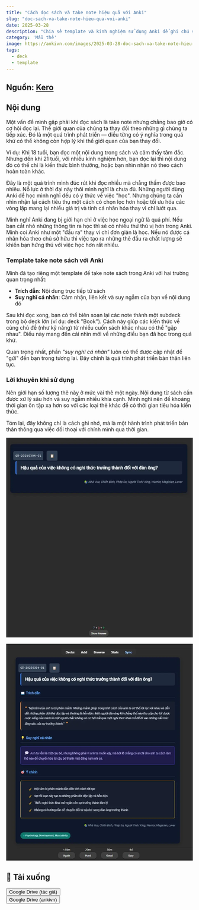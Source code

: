 ```yaml
---
title: "Cách đọc sách và take note hiệu quả với Anki"
slug: "doc-sach-va-take-note-hieu-qua-voi-anki"
date: 2025-03-28
description: "Chia sẻ template và kinh nghiệm sử dụng Anki để ghi chú sách hiệu quả, giúp bạn phát triển thế giới quan và duy trì quá trình học tập sâu sắc."
category: 'Mẫu thẻ'
image: https://ankivn.com/images/2025-03-28-doc-sach-va-take-note-hieu-qua-voi-anki-1743170380969.webp
tags:
  - deck
  - template
---
```


<!--truncate-->

## Nguồn: [Kero](https://www.facebook.com/share/p/19CE3Yxthz/)

## Nội dung

Một vấn đề mình gặp phải khi đọc sách là take note nhưng chẳng bao giờ có cơ hội đọc lại. Thế giới quan của chúng ta thay đổi theo những gì chúng ta tiếp xúc. Đó là một quá trình phát triển — điều từng có ý nghĩa trong quá khứ có thể không còn hợp lý khi thế giới quan của bạn thay đổi.

Ví dụ: Khi 18 tuổi, bạn đọc một nội dung trong sách và cảm thấy tâm đắc. Nhưng đến khi 21 tuổi, với nhiều kinh nghiệm hơn, bạn đọc lại thì nội dung đó có thể chỉ là kiến thức bình thường, hoặc bạn nhìn nhận nó theo cách hoàn toàn khác.

Đây là một quá trình mình đúc rút khi đọc nhiều mà chẳng thấm được bao nhiêu. Nỗ lực ở thời đại này thôi mình nghĩ là chưa đủ. Những người dùng Anki để học mình nghĩ đều có ý thức về việc "học". Nhưng chúng ta cần nhìn nhận lại cách tiêu thụ một cách có chọn lọc hơn hoặc tối ưu hóa các vòng lặp mang lại nhiều giá trị và tính cá nhân hóa thay vì chỉ lướt qua.

Mình nghĩ Anki đang bị giới hạn chỉ ở việc học ngoại ngữ là quá phí. Nếu bạn cắt nhỏ những thông tin ra học thì sẽ có nhiều thứ thú vị hơn trong Anki. Mình coi Anki như một "đầu ra" thay vì chỉ đơn giản là học. Nếu nó được cá nhân hóa theo chủ sở hữu thì việc tạo ra những thẻ đầu ra chất lượng sẽ khiến bạn hứng thú với việc học hơn rất nhiều.

### Template take note sách với Anki

Mình đã tạo riêng một template để take note sách trong Anki với hai trường quan trọng nhất:

- **Trích dẫn**: Nội dung trực tiếp từ sách  
- **Suy nghĩ cá nhân**: Cảm nhận, liên kết và suy ngẫm của bạn về nội dung đó  

Sau khi đọc xong, bạn có thể biên soạn lại các note thành một subdeck trong bộ deck lớn (ví dụ: deck "Book"). Cách này giúp các kiến thức về cùng chủ đề (như kỹ năng) từ nhiều cuốn sách khác nhau có thể "gặp nhau". Điều này mang đến cái nhìn mới về những điều bạn đã học trong quá khứ.

Quan trọng nhất, phần *"suy nghĩ cá nhân"* luôn có thể được cập nhật để "gửi" đến bạn trong tương lai. Đây chính là quá trình phát triển bản thân liên tục.

### Lời khuyên khi sử dụng

Nên giới hạn số lượng thẻ này ở mức vài thẻ một ngày. Nội dung từ sách cần được xử lý sâu hơn và suy ngẫm nhiều khía cạnh. Mình nghĩ nên để khoảng thời gian ôn tập xa hơn so với các loại thẻ khác để có thời gian tiêu hóa kiến thức.

Tóm lại, đây không chỉ là cách ghi nhớ, mà là một hành trình phát triển bản thân thông qua việc đối thoại với chính mình qua thời gian.

![Take note bằng Anki 1](../../static/images/2025-03-28-doc-sach-va-take-note-hieu-qua-voi-anki-1743170367969.webp)

![Take note bằng Anki 2](../../static/images/2025-03-28-doc-sach-va-take-note-hieu-qua-voi-anki-1743170380969.webp)

## 📗 Tải xuống

<div style={{display: 'flex', justifyContent: 'left', gap: '20px'}}> 
  <a href="https://drive.google.com/drive/folders/1yco5huGZBpjf86dECBV825lJsQGEky15?usp=drive_link"> 
    <button class="buttonPrimary" type="button">Google Drive (tác giả)</button> 
  </a> 
</div>

<div style={{display: 'flex', justifyContent: 'left', gap: '20px'}}> 
  <a href="https://drive.google.com/file/d/1lxVA586Xgp4AZ2TvEMrmg68n3gz8NVDK/view?usp=sharing"> 
    <button class="buttonPrimary" type="button">Google Drive (ankivn)</button> 
  </a> 
</div>
